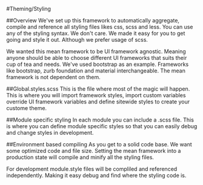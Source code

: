 #Theming/Styling

##Overview
We've set up this framework to automatically aggregate, compile and reference all styling files likes css, scss and less. You can use any of the styling syntax. We don't care. We made it easy for you to get going and style it out. Although we prefer usage of scss.

We wanted this mean framework to be UI framework agnostic. Meaning anyone should be able to choose different UI frameworks that suits their cup of tea and needs. We've used bootstrap as an example. Frameworks like bootstrap, zurb foundation and material interchangeable. The mean framework is not dependent on them.


##Global.styles.scss
This is the file where most of the magic will happen. This is where you will import framework styles, import custom variables override UI framework variables and define sitewide styles to create your custome theme.


##Module specific styling
In each module you can include a .scss file. This is where you can define module specific styles so that you can easily debug and change styles in development.

##Environment based compiling
As you get to a solid code base. We want some optimized code and file size. Setting the mean framework into a production state will compile and minify all the styling files.

For development module.style files will be compliled and referenced independently. Making it easy debug and find where the styling code is.